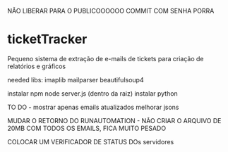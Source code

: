 NÃO LIBERAR PARA O PUBLICOOOOOO
COMMIT COM SENHA PORRA


# ticketTracker
Pequeno sistema de extração de e-mails de tickets para criação de relatórios e gráficos

needed libs:
imaplib
mailparser
beautifulsoup4

instalar npm
node server.js (dentro da raiz)
instalar python


TO DO -
mostrar apenas emails atualizados
melhorar jsons

MUDAR O RETORNO DO RUNAUTOMATION - NÃO CRIAR O ARQUIVO DE 20MB COM TODOS OS EMAILS, FICA MUITO PESADO

COLOCAR UM VERIFICADOR DE STATUS DOs servidores


